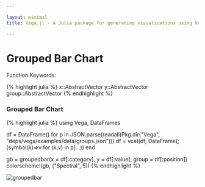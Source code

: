 ```yaml
---

layout: minimal
title: Vega.jl - A Julia package for generating visualizations using Vega

---
```


# Grouped Bar Chart

Function Keywords:

{% highlight julia %}
x::AbstractVector
y::AbstractVector
group::AbstractVector
{% endhighlight %}

### Grouped Bar Chart

{% highlight julia %}
using Vega, DataFrames

df = DataFrame()
for p in JSON.parse(readall(Pkg.dir("Vega", "deps/vega/examples/data/groups.json")))
    df = vcat(df, DataFrame(;[symbol(k)=>v for (k,v) in p]...))
end

gb = groupedbar(x = df[:category], y = df[:value], group = df[:position])
colorscheme!(gb, ("Spectral", 5))
{% endhighlight %}

<img src ="http://johnmyleswhite.github.io/Vega.jl/images/groupedbar.png" alt = "groupedbar">